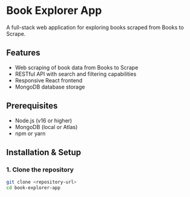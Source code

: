 # Book Explorer App

A full-stack web application for exploring books scraped from Books to Scrape.

## Features

- Web scraping of book data from Books to Scrape
- RESTful API with search and filtering capabilities
- Responsive React frontend
- MongoDB database storage

## Prerequisites

- Node.js (v16 or higher)
- MongoDB (local or Atlas)
- npm or yarn

## Installation & Setup

### 1. Clone the repository

```bash
git clone <repository-url>
cd book-explorer-app